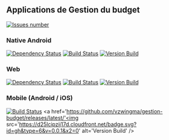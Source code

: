 ## Applications de Gestion du budget
<a href='https://github.com/vzwingma/gestion-budget/issues'><img src='http://githubbadges.herokuapp.com/vzwingma/gestion-budget/issues?style=square' alt='Issues number' /></a>

### Native Android
<a href='https://www.versioneye.com/user/projects/55c4b2b065376200170035c5'><img src='https://www.versioneye.com/user/projects/55c4b2b065376200170035c5/badge.svg?style=flat' alt='Dependency Status' /></a>
<a href='https://travis-ci.org/vzwingma/gestion-budget/branches'><img src='https://travis-ci.org/vzwingma/gestion-budget.svg?branch=android' alt='Build Status' /></a>
<a href='https://github.com/vzwingma/gestion-budget/releases/tag/android-1.0.0'><img src='https://d25lcipzij17d.cloudfront.net/badge.svg?id=gh&type=6&v=1.0.0&x2=0' alt='Version Build' /></a>

### Web
<a href='https://www.versioneye.com/user/projects/55d9bde48d9c4b00180003ca'><img src='https://www.versioneye.com/user/projects/55d9bde48d9c4b00180003ca/badge.svg?style=flat' alt="Dependency Status" /></a>
<a href='https://travis-ci.org/vzwingma/gestion-budget/branches'><img src='https://travis-ci.org/vzwingma/gestion-budget.svg?branch=webapp' alt='Build Status' /></a>
<a href='https://github.com/vzwingma/gestion-budget/releases/latest/'><img src='https://d25lcipzij17d.cloudfront.net/badge.svg?id=gh&type=6&v=3.5.0&x2=0' alt='Version Build' /></a>



### Mobile (Android / iOS)
<a href='https://travis-ci.org/vzwingma/gestion-budget/branches'><img src='https://travis-ci.org/vzwingma/gestion-budget.svg?branch=mobile' alt='Build Status' /></a>
<a href='https://github.com/vzwingma/gestion-budget/releases/latest/'<img src='https://d25lcipzij17d.cloudfront.net/badge.svg?id=gh&type=6&v=0.0.1&x2=0' alt='Version Build' /></a>